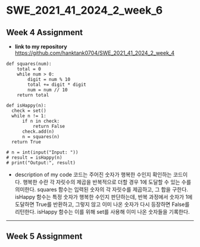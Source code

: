 # SWE_2021_41_2024_2_week_6
## Week 4 Assignment
* __link to my repository__\
https://github.com/hanktank0704/SWE_2021_41_2024_2_week_4
```
def squares(num):
    total = 0
    while num > 0:
        digit = num % 10
        total += digit * digit
        num = num // 10
    return total

def isHappy(n):
  check = set()
  while n != 1:
      if n in check:
          return False
      check.add(n)
      n = squares(n)
  return True

# n = int(input("Input: "))
# result = isHappy(n)
# print("Output:", result)
```

* description of my code
 코드는 주어진 숫자가 행복한 수인지 확인하는 코드이다. 행복한 수란 각 자릿수의 제곱을 반복적으로 더할 경우 1에 도달할 수 있는 수를 의미한다. squares 함수는 입력된 숫자의 각 자릿수를 제곱하고, 그 합을 구한다. isHappy 함수는 특정 숫자가 행복한 수인지 판단하는데, 반복 과정에서 숫자가 1에 도달하면 True를 반환하고, 그렇지 않고 이미 나온 숫자가 다시 등장하면 False를 리턴한다. isHappy 함수는 이를 위해 set를 사용해 이미 나온 숫자들을 기록한다.
---

## Week 5 Assignment

